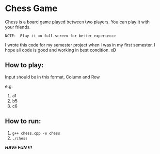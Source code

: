 # Chess Game
Chess is a board game played between two players. You can play it with your friends.

```
NOTE:  Play it on full screen for better experience
```
I wrote this code for my semester project when I was in my first semester. I hope all code is good and working in best condition. xD

## How to play:
Input should be in this format, Column and Row

e.g:

1. a1
2. b5
3. c6


## How to run:
1. `g++ chess.cpp -o chess`
2. `./chess`


***HAVE FUN !!!***
